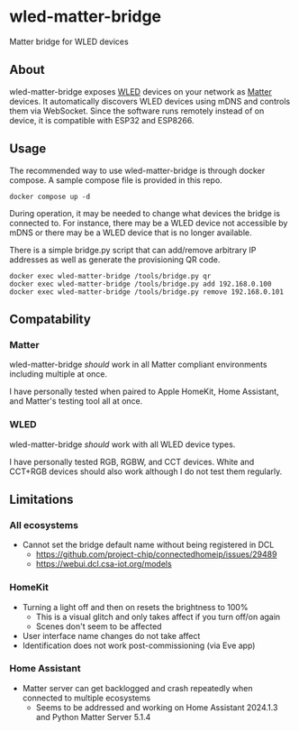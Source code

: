 # wled-matter-bridge
Matter bridge for WLED devices

## About

wled-matter-bridge exposes [WLED](https://github.com/Aircoookie/WLED) devices on your network as [Matter](https://github.com/project-chip/connectedhomeip) devices. It automatically discovers WLED devices using mDNS and controls them via WebSocket. Since the software runs remotely instead of on device, it is compatible with ESP32 and ESP8266.

## Usage

The recommended way to use wled-matter-bridge is through docker compose. A sample compose file is provided in this repo.

```
docker compose up -d
```

During operation, it may be needed to change what devices the bridge is connected to. For instance, there may be a WLED device not accessible by mDNS or there may be a WLED device that is no longer available.

There is a simple bridge.py script that can add/remove arbitrary IP addresses as well as generate the provisioning QR code.

```
docker exec wled-matter-bridge /tools/bridge.py qr
docker exec wled-matter-bridge /tools/bridge.py add 192.168.0.100
docker exec wled-matter-bridge /tools/bridge.py remove 192.168.0.101
```

## Compatability

### Matter

wled-matter-bridge *should* work in all Matter compliant environments including multiple at once.

I have personally tested when paired to Apple HomeKit, Home Assistant, and Matter's testing tool all at once.

### WLED

wled-matter-bridge *should* work with all WLED device types.

I have personally tested RGB, RGBW, and CCT devices. White and CCT+RGB devices should also work although I do not test them regularly.

## Limitations

### All ecosystems

* Cannot set the bridge default name without being registered in DCL
    * https://github.com/project-chip/connectedhomeip/issues/29489
    * https://webui.dcl.csa-iot.org/models

### HomeKit

* Turning a light off and then on resets the brightness to 100%
    * This is a visual glitch and only takes affect if you turn off/on again
    * Scenes don't seem to be affected
* User interface name changes do not take affect
* Identification does not work post-commissioning (via Eve app)

### Home Assistant

* Matter server can get backlogged and crash repeatedly when connected to multiple ecosystems
    * Seems to be addressed and working on Home Assistant 2024.1.3 and Python Matter Server 5.1.4
